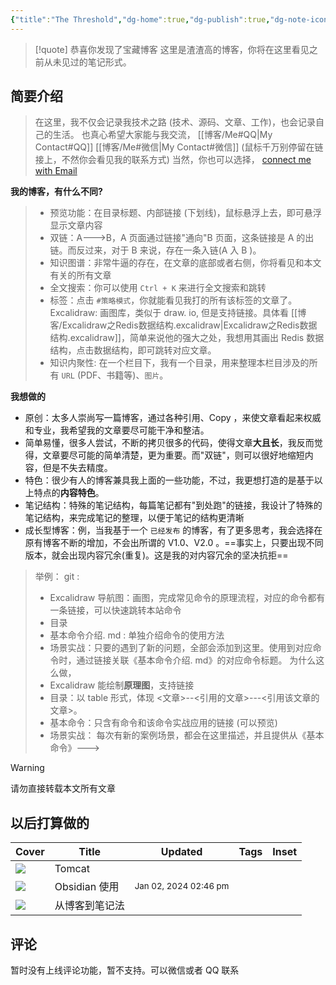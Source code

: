 ```yaml
---
{"title":"The Threshold","dg-home":true,"dg-publish":true,"dg-note-icon":"signpost","dg-pinned":true,"dg-hide-in-graph":true,"cssclasses":["cards","cards-cols-3","cards-cover","cards-cover-no-border","cards-title-hide-icons"],"dg-metatags":{"description":"Utsob's Digital Garden","og: description":"Utsob's Digital Garden"},"created":"2023-01-02T21:30:15+06:00","updated":"2023-06-25T16:59:25+06:00","permalink":"/Me//","metatags":{"description":"Utsob's Digital Garden","og: description":"Utsob's Digital Garden"},"hideInGraph":true,"pinned":true,"contentClasses":"cards cards-cols-3 cards-cover cards-cover-no-border cards-title-hide-icons","tags":["gardenEntry","gardenEntry","gardenEntry"],"dgPassFrontmatter":true,"noteIcon":"signpost","dg-path":"Me/"}
---
```




> [!quote] 恭喜你发现了宝藏博客
> 这里是渣渣高的博客，你将在这里看见之前从未见过的笔记形式。

## 简要介绍
>在这里，我不仅会记录我技术之路 (技术、源码、文章、工作)，也会记录自己的生活。
>也真心希望大家能与我交流， [[博客/Me#QQ\|My Contact#QQ]]  [[博客/Me#微信\|My Contact#微信]]
>(鼠标千万别停留在链接上，不然你会看见我的联系方式)
>当然，你也可以选择， [connect me with Email](mailto:632411450@qq.com)

**我的博客，有什么不同?**
>- 预览功能：在目录标题、内部链接 (下划线)，鼠标悬浮上去，即可悬浮显示文章内容
>- 双链：A--->B，A 页面通过链接"通向"B 页面，这条链接是 A 的出链。而反过来，对于 B 来说，存在一条入链(A 入 B )。
>- 知识图谱：非常牛逼的存在，在文章的底部或者右侧，你将看见和本文有关的所有文章
>- 全文搜索：你可以使用 `Ctrl + K` 来进行全文搜索和跳转
>- 标签：点击 `#策略模式`，你就能看见我打的所有该标签的文章了。
>  Excalidraw: 画图库，类似于 draw. io, 但是支持链接。具体看 [[博客/Excalidraw之Redis数据结构.excalidraw\|Excalidraw之Redis数据结构.excalidraw]]，简单来说他的强大之处，我想用其画出 Redis 数据结构，点击数据结构，即可跳转对应文章。
>- 知识内聚性: 在一个栏目下，我有一个目录，用来整理本栏目涉及的所有 `URL` (PDF、书籍等)、`图片`。

**我想做的**
- 原创：太多人崇尚写一篇博客，通过各种引用、Copy ，来使文章看起来权威和专业，我希望我的文章要尽可能干净和整洁。
- 简单易懂，很多人尝试，不断的拷贝很多的代码，使得文章**大且长**，我反而觉得，文章要尽可能的简单清楚，更为重要。而"双链"，则可以很好地缩短内容，但是不失去精度。
- 特色：很少有人的博客兼具我上面的一些功能，不过，我更想打造的是基于以上特点的**内容特色**。
- 笔记结构：特殊的笔记结构，每篇笔记都有"到处跑"的链接，我设计了特殊的笔记结构，来完成笔记的整理，以便于笔记的结构更清晰
- 成长型博客：例，当我基于一个 `已经发布` 的博客，有了更多思考，我会选择在原有博客不断的增加，不会出所谓的 V1.0、V2.0 。==事实上，只要出现不同版本，就会出现内容冗余(重复)。这是我的对内容冗余的坚决抗拒==
>举例：
>git :
>- Excalidraw 导航图：画图，完成常见命令的原理流程，对应的命令都有一条链接，可以快速跳转本站命令
>- 目录
>- 基本命令介绍. md : 单独介绍命令的使用方法
>- 场景实战：只要的遇到了新的问题，全部会添加到这里。使用到对应命令时，通过链接关联《基本命令介绍. md》的对应命令标题。
>为什么这么做，
>- Excalidraw 能绘制**原理图**，支持链接
>- 目录：以 table 形式，体现  <文章>--<引用的文章>---<引用该文章的文章>。
>- 基本命令：只含有命令和该命令实战应用的链接 (可以预览)
>- 场景实战： 每次有新的案例场景，都会在这里描述，并且提供从《基本命令》---> 



> [!Warning] 
> 请勿直接转载本文所有文章


## 以后打算做的
| Cover | Title | Updated | Tags | Inset |
| ---- | ---- | ---- | ---- | ---- |
| <img src='https://hermitage.utsob.me/img/3-cover-card.jpg'/> | Tomcat |  |  | <img class=inset-cover src=''/> |
| <img src='https://hermitage.utsob.me/img/3-cover-card.jpg'/> | Obsidian 使用 | <i icon-name=calendar-clock></i><small>Jan 02, 2024 02:46 pm</small> |  | <img class=inset-cover src=''/> |
| <img src='https://hermitage.utsob.me/img/2-cover-card.jpg'/> | 从博客到笔记法 |  |  |  |

## 评论
暂时没有上线评论功能，暂不支持。可以微信或者 QQ 联系




[^1]: .如何你有任何问题，请联系我，希望您不要有任何顾虑。